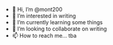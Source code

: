 - 👋 Hi, I’m @mont200
- 👀 I’m interested in writing
- 🌱 I’m currently learning some things
- 💞️ I’m looking to collaborate on writing
- 📫 How to reach me... tba

<!---
mont200/mont200 is a ✨ special ✨ repository because its `README.md` (this file) appears on your GitHub profile.
You can click the Preview link to take a look at your changes.
--->

